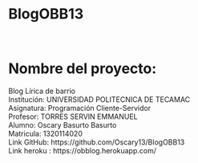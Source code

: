 # BlogOBB13
<br>
<h1>Nombre del proyecto:</h1> Blog Lírica de barrio
<br>
Institución: UNIVERSIDAD POLITECNICA DE TECAMAC
<br>
Asignatura: Programación Cliente-Servidor
<br>
Profesor: TORRES SERVIN EMMANUEL
<br>
Alumno: Oscary Basurto Basurto
<br>
Matricula: 1320114020
<br>
Link GitHub: https://github.com/Oscary13/BlogOBB13
<br>
Link heroku : https://obblog.herokuapp.com/
<br>